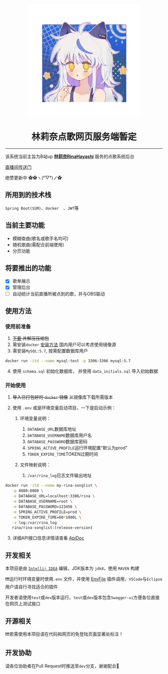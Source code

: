 
<div align="center">
<img src="https://raw.githubusercontent.com/ArvinJr/TyporaPictureDatabase/main/rina%E5%A4%B4%E5%83%8F.jpg" alt="大莉头像" width=360 height=360 />

# 林莉奈点歌网页服务端~~暂定~~

</div>

---

该系统当前主旨为B站up [**林莉奈RinaHayashi**](https://space.bilibili.com/1243266187) 服务的点歌系统后台

[直播间传送门](https://live.bilibili.com/22742508?spm_id_from=333.999.0.0)

绝赞更新中 ✿✿ヽ(°▽°)ノ✿

## 所用到的技术栈

`Spring Boot(SSM)`、`docker	`、`JWT`等

## 当前主要功能

- 模糊查曲(歌名或歌手名均可)
- 随机歌曲(需配合前端使用)
- 分页功能

## 将要推出的功能

- [x] 歌单展示
- [x] 管理后台
- [ ] 自动统计当前直播所被点到的歌，并与OBS联动

## 使用方法

### 使用前准备
1. ~~[下载](https://github.com/ArvinJr/rina/releases/download/v1.0-beta/v1.0-beta.zip) 并解压压缩包~~
2. 需安装`docker` [安装方法](https://www.runoob.com/docker/centos-docker-install.html) 国内用户可以考虑使用镜像源
3. 需安装`MySQL:5.7`, 按需配置数据库用户
```bash
docker run -itd --name mysql-test -p 3306:3306 mysql:5.7
```
4. 使用 `schema.sql` 初始化数据库， 并使用 `data_initials.sql` 导入初始数据

### 开始使用
1. ~~导入已打包好的 `docker` 镜像~~ 从镜像库下载所需版本

2. 使用 `.env` 或是环境变量启动项目，一下是启动示例：
   1. 环境变量说明：
      1. `DATABASE_URL`数据库地址
      2. `DATABASE_USERNAME`数据库用户名
      3. `DATABASE_PASSWORD`数据库密码
      4. `SPRING_ACTIVE_PROFILE`运行环境配置“默认为prod”
      5. `TOKEN_EXPIRE_TIME`TOKEN过期时间

   2. 文件映射说明：
      1. `/var/rina_log`日志文件输出地址


```bash
docker run -itd --name my-rina-songlist \
   -p 8080:8080 \
   -e DATABASE_URL=localhost:3306/rina \
   -e DATABASE_USERNAME=root \
   -e DATABASE_PASSWORD=123456 \
   -e SPRING_ACTIVE_PROFILE=prod \
   -e TOKEN_EXPIRE_TIME=60*1000L \
   -v log:/var/rina_log
   rina/rina-songlist:(release-version)
```

3. 详细API接口信息详情请查看 [ApiDoc](./docs/ApiDoc.md)

## 开发相关

本项目是由 [`Intellij IDEA`](https://www.jetbrains.com/idea/) 编辑，JDK版本为 `jdk8`，使用 `MAVEN` 构建

❗️❗️❗️运行时环境变量时使用`.env` 文件，并使用 [EnvFile](https://www.jetbrains.com/idea/) 插件调用，`VSCode`与`Eclipse`用户请自行寻找适合的插件

开发者请使用`test`或`dev`版本运行，`test`或`dev`版本包含`Swagger-ui`方便各位直接在网页上测试接口

## 开源相关

❗️❗️❗️若需使用本项目请在代码和网页的免登陆页面显著处标注！

## 开发协助

请各位协助者在Pull Request时推送至`dev`分支，谢谢配合🙏